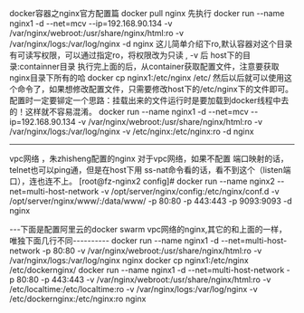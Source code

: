 docker容器之nginx官方配置篇
docker pull nginx
先执行 
docker run --name nginx1 -d --net=mcv --ip=192.168.90.134 -v /var/nginx/webroot:/usr/share/nginx/html:ro -v /var/nginx/logs:/var/log/nginx -d nginx
这儿简单介绍下ro,默认容器对这个目录有可读写权限，可以通过指定ro，将权限改为只读 , 
-v 后 host下的目录:containner目录
执行完上面的后，从container获取配置文件，注意要获取nginx目录下所有的哈
docker cp nginx1:/etc/nginx  /etc/
然后以后就可以使用这个命令了，如果想修改配置文件，只需要修改host下的/etc/nginx下的文件即可。配置时一定要铆定一个思路：挂载出来的文件运行时是要加载到docker线程中去的！这样就不容易混淆。 
docker run --name nginx1 -d --net=mcv --ip=192.168.90.134 -v /var/nginx/webroot:/usr/share/nginx/html:ro -v /var/nginx/logs:/var/log/nginx -v /etc/nginx:/etc/nginx:ro -d nginx

----------------------------------
vpc网络 ，朱zhisheng配置的nginx
对于vpc网络，如果不配置 端口映射的话，telnet也可以ping通，但是在host下用 ss-nat命令看的话，看不到这个（listen端口），连也连不上。
[root@fz-nginx2 config]# docker run --name nginx2 --net=multi-host-network -v /opt/server/nginx/config:/etc/nginx/conf.d -v /opt/server/nginx/www/:/data/www/ -p 80:80 -p 443:443 -p 9093:9093  -d nginx


---下面是配置阿里云的docker swarm vpc网络的nginx,其它的和上面的一样，唯独下面几行不同----------
docker run --name nginx1 -d --net=multi-host-network -p 80:80 -v /var/nginx/webroot:/usr/share/nginx/html:ro -v /var/nginx/logs:/var/log/nginx  nginx
docker cp nginx1:/etc/nginx  /etc/dockernginx/
docker run --name nginx1 -d --net=multi-host-network -p 80:80 -p 443:443 -v /var/nginx/webroot:/usr/share/nginx/html:ro -v /etc/localtime:/etc/localtime:ro -v /var/nginx/logs:/var/log/nginx  -v /etc/dockernginx:/etc/nginx:ro  nginx